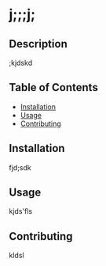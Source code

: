 # j;;;j;

## Description
;kjdskd

## Table of Contents
- [Installation](#installation)
- [Usage](#usage)
- [Contributing](#contributing)

## Installation
fjd;sdk

## Usage
kjds'fls

## Contributing
kldsl

